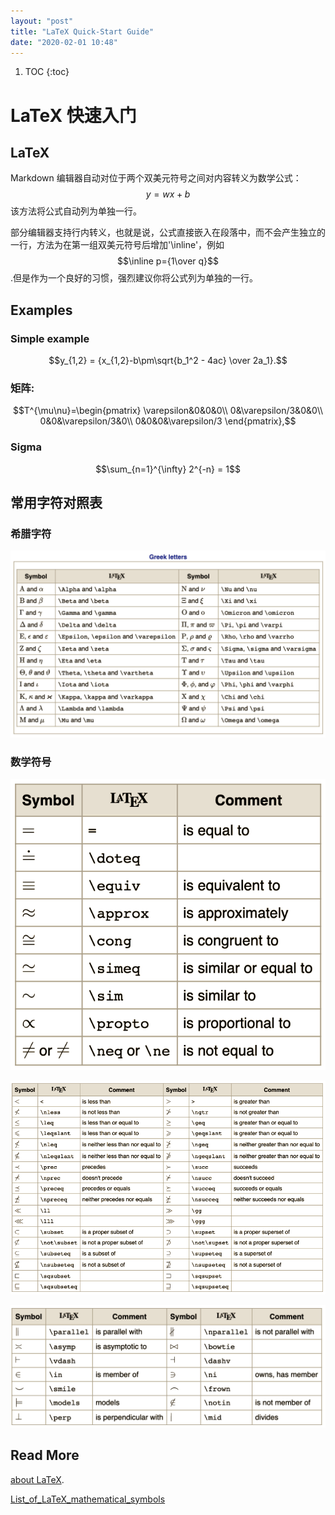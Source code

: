 ```yaml
---
layout: "post"
title: "LaTeX Quick-Start Guide"
date: "2020-02-01 10:48"
---
```


1. TOC
{:toc}

# LaTeX 快速入门

## LaTeX

Markdown 编辑器自动对位于两个双美元符号之间对内容转义为数学公式：$$y=wx+b$$该方法将公式自动列为单独一行。

部分编辑器支持行内转义，也就是说，公式直接嵌入在段落中，而不会产生独立的一行，方法为在第一组双美元符号后增加'\inline'，例如$$\inline p={1\over q}$$.但是作为一个良好的习惯，强烈建议你将公式列为单独的一行。

## Examples

### Simple example

$$y_{1,2} = {x_{1,2}-b\pm\sqrt{b_1^2 - 4ac} \over 2a_1}.$$

### 矩阵:

$$T^{\mu\nu}=\begin{pmatrix}
\varepsilon&0&0&0\\
0&\varepsilon/3&0&0\\
0&0&\varepsilon/3&0\\
0&0&0&\varepsilon/3
\end{pmatrix},$$

### Sigma

$$\sum_{n=1}^{\infty} 2^{-n} = 1$$

## 常用字符对照表

### 希腊字符

![Latex_greek_chars](/images/2020/02/latex-greek-chars.png)

### 数学符号

![latex_math2](/images/2020/02/latex-math2.png)

![latex_math1](/images/2020/02/latex-math1.png)

![latex_math3](/images/2020/02/latex-math3.png)


## Read More

[about LaTeX](https://en.wikibooks.org/wiki/LaTeX/Mathematics).

[List_of_LaTeX_mathematical_symbols](https://oeis.org/wiki/List_of_LaTeX_mathematical_symbols)
